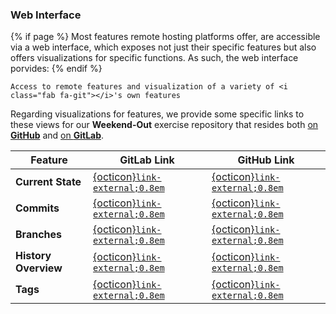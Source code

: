 ### Web Interface

{% if page %}
Most features remote hosting platforms offer, are accessible via a web interface, which exposes not just their specific features but also offers visualizations for <i class="fab fa-git"></i> specific functions.
As such, the web interface porvides:
{% endif %}

```{epigraph}
Access to remote features and visualization of a variety of <i class="fab fa-git"></i>'s own features 
```

Regarding visualizations for <i class="fab fa-git"></i> features, we provide some specific links to these views for our **Weekend-Out** exercise repository that resides both [on <i class="fab fa-github"></i> **GitHub**](https://github.com/t4d-gmbh/Weekend-Out) and [on <i class="fab fa-gitlab"></i> **GitLab**](https://gitlab.com/t4d-gmbh/teaching/gitws/weekend-out).

| Feature            | GitLab Link                                                                                     | GitHub Link                                                                                   |
|--------------------|-------------------------------------------------------------------------------------------------|-----------------------------------------------------------------------------------------------|
| **Current State**   | [<i class="fab fa-gitlab"></i> {octicon}`link-external;0.8em`](https://gitlab.com/t4d-gmbh/teaching/gitws/weekend-out)                                         | [<i class="fab fa-github"></i> {octicon}`link-external;0.8em`](https://github.com/t4d-gmbh/Weekend-Out)                                       |
| **Commits**         | [<i class="fab fa-gitlab"></i> {octicon}`link-external;0.8em`](https://gitlab.com/t4d-gmbh/teaching/gitws/weekend-out/-/commits/main)                          | [<i class="fab fa-github"></i> {octicon}`link-external;0.8em`](https://github.com/t4d-gmbh/Weekend-Out/commits/main/)                        |
| **Branches**        | [<i class="fab fa-gitlab"></i> {octicon}`link-external;0.8em`](https://gitlab.com/t4d-gmbh/teaching/gitws/weekend-out/-/branches)                             | [<i class="fab fa-github"></i> {octicon}`link-external;0.8em`](https://github.com/t4d-gmbh/Weekend-Out/branches)                             |
| **History Overview**| [<i class="fab fa-gitlab"></i> {octicon}`link-external;0.8em`](https://gitlab.com/t4d-gmbh/teaching/gitws/weekend-out/-/network/main)                          | [<i class="fab fa-github"></i> {octicon}`link-external;0.8em`](https://github.com/t4d-gmbh/Weekend-Out/network)                               |
| **Tags**            | [<i class="fab fa-gitlab"></i> {octicon}`link-external;0.8em`](https://gitlab.com/t4d-gmbh/teaching/gitws/weekend-out/-/tags)                                  | [<i class="fab fa-github"></i> {octicon}`link-external;0.8em`](https://github.com/t4d-gmbh/Weekend-Out/tags)                                  
